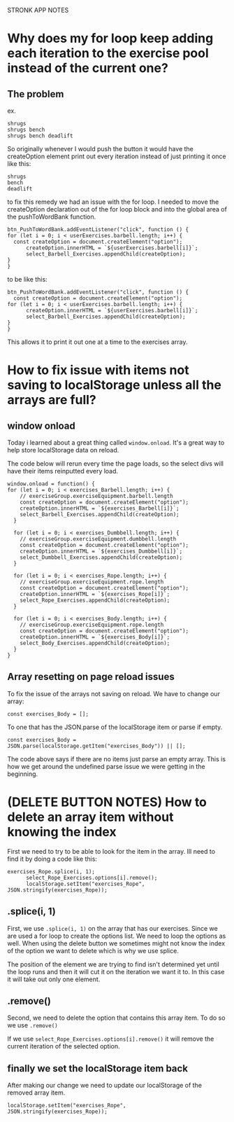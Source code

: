 STRONK APP NOTES

# Why does my for loop keep adding each iteration to the exercise pool instead of the current one?

## The problem

ex.

```
shrugs
shrugs bench
shrugs bench deadlift
```

So originally whenever I would push the button it would have the createOption element print out every iteration instead of just printing it once like this:

```
shrugs
bench
deadlift
```

to fix this remedy we had an issue with the for loop. I needed to move the createOption declaration out of the for loop block and into the global area of the pushToWordBank function.

```
btn_PushToWordBank.addEventListener("click", function () {
for (let i = 0; i < userExercises.barbell.length; i++) {
  const createOption = document.createElement("option");
      createOption.innerHTML = `${userExercises.barbell[i]}`;
      select_Barbell_Exercises.appendChild(createOption);
}
}
```

to be like this:

```
btn_PushToWordBank.addEventListener("click", function () {
  const createOption = document.createElement("option");
for (let i = 0; i < userExercises.barbell.length; i++) {
      createOption.innerHTML = `${userExercises.barbell[i]}`;
      select_Barbell_Exercises.appendChild(createOption);
}
}
```

This allows it to print it out one at a time to the exercises array.

# How to fix issue with items not saving to localStorage unless all the arrays are full?

## window onload

Today i learned about a great thing called `window.onload`. It's a great way to help store localStorage data on reload.

The code below will rerun every time the page loads, so the select divs will have their items reinputted every load.

```
window.onload = function() {
for (let i = 0; i < exercises_Barbell.length; i++) {
    // exerciseGroup.exerciseEquipment.barbell.length
    const createOption = document.createElement("option");
    createOption.innerHTML = `${exercises_Barbell[i]}`;
    select_Barbell_Exercises.appendChild(createOption);
  }

  for (let i = 0; i < exercises_Dumbbell.length; i++) {
    // exerciseGroup.exerciseEquipment.dumbbell.length
    const createOption = document.createElement("option");
    createOption.innerHTML = `${exercises_Dumbbell[i]}`;
    select_Dumbbell_Exercises.appendChild(createOption);
  }

  for (let i = 0; i < exercises_Rope.length; i++) {
    // exerciseGroup.exerciseEquipment.rope.length
    const createOption = document.createElement("option");
    createOption.innerHTML = `${exercises_Rope[i]}`;
    select_Rope_Exercises.appendChild(createOption);
  }

  for (let i = 0; i < exercises_Body.length; i++) {
    // exerciseGroup.exerciseEquipment.rope.length
    const createOption = document.createElement("option");
    createOption.innerHTML = `${exercises_Body[i]}`;
    select_Body_Exercises.appendChild(createOption);
  }
}
```

## Array resetting on page reload issues

To fix the issue of the arrays not saving on reload. We have to change our array:

```
const exercises_Body = [];
```

To one that has the JSON.parse of the localStorage item or parse if empty.

```
const exercises_Body = JSON.parse(localStorage.getItem("exercises_Body")) || [];
```

The code above says if there are no items just parse an empty array. This is how we get around the undefined parse issue we were getting in the beginning.

# (DELETE BUTTON NOTES) How to delete an array item without knowing the index

First we need to try to be able to look for the item in the array. Ill need to find it by doing a code like this:

```
exercises_Rope.splice(i, 1);
      select_Rope_Exercises.options[i].remove();
      localStorage.setItem("exercises_Rope", JSON.stringify(exercises_Rope));
```

## .splice(i, 1)

First, we use `.splice(i, 1)` on the array that has our exercises. Since we are used a for loop to create the options list. We need to loop the options as well. When using the delete button we sometimes might not know the index of the option we want to delete which is why we use splice.

The position of the element we are trying to find isn't determined yet until the loop runs and then it will cut it on the iteration we want it to. In this case it will take out only one element.

## .remove()

Second, we need to delete the option that contains this array item. To do so we use `.remove()`

If we use `select_Rope_Exercises.options[i].remove()` it will remove the current iteration of the selected option.

## finally we set the localStorage item back

After making our change we need to update our localStorage of the removed array item.

```
localStorage.setItem("exercises_Rope", JSON.stringify(exercises_Rope));
```

